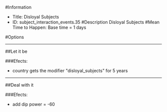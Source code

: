 #Information
 - Title: Disloyal Subjects
 - ID: subject_interaction_events.35
#Description
Disloyal Subjects
#Mean Time to Happen:
Base time = 1 days

#Options

___
##Let it be

###Efects:<ul><li>country gets the modifier "disloyal_subjects" for 5 years</li></ul>

___
##Deal with it

###Efects:<ul><li>add dip power = -60</li></ul>
